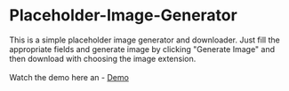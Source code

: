 # Placeholder-Image-Generator
This is a simple placeholder image generator and downloader. Just fill the appropriate fields and generate image by clicking "Generate Image" and then download with choosing the image extension.<br>  
Watch the demo here an -
[Demo](https://phe0nix.github.io/placeholder-Image-Generator/)
